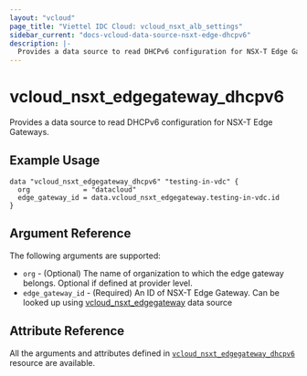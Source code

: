 ```yaml
---
layout: "vcloud"
page_title: "Viettel IDC Cloud: vcloud_nsxt_alb_settings"
sidebar_current: "docs-vcloud-data-source-nsxt-edge-dhcpv6"
description: |-
  Provides a data source to read DHCPv6 configuration for NSX-T Edge Gateways.
---
```


# vcloud\_nsxt\_edgegateway\_dhcpv6

Provides a data source to read DHCPv6 configuration for NSX-T Edge Gateways.

## Example Usage

```hcl
data "vcloud_nsxt_edgegateway_dhcpv6" "testing-in-vdc" {
  org             = "datacloud"
  edge_gateway_id = data.vcloud_nsxt_edgegateway.testing-in-vdc.id
}
```

## Argument Reference

The following arguments are supported:

* `org` - (Optional) The name of organization to which the edge gateway belongs. Optional if defined at provider level.
* `edge_gateway_id` - (Required) An ID of NSX-T Edge Gateway. Can be looked up using
  [vcloud_nsxt_edgegateway](/providers/vmware/vcloud/latest/docs/data-sources/nsxt_edgegateway) data source

## Attribute Reference

All the arguments and attributes defined in
[`vcloud_nsxt_edgegateway_dhcpv6`](/providers/vmware/vcloud/latest/docs/resources/nsxt_edgegateway_dhcpv6)
resource are available.
